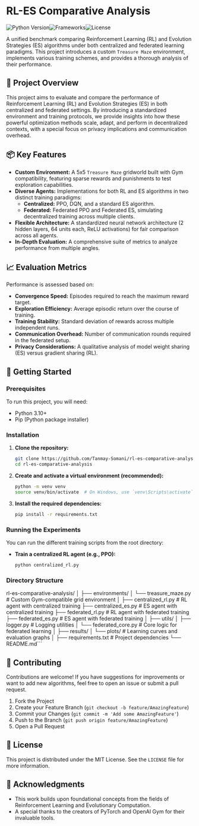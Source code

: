 # RL-ES Comparative Analysis

![Python Version](https://img.shields.io/badge/python-3.10%2B-blue)![Frameworks](https://img.shields.io/badge/Frameworks-PyTorch%20%7C%20Gym-orange)![License](https.img.shields.io/badge/license-MIT-green)

A unified benchmark comparing Reinforcement Learning (RL) and Evolution Strategies (ES) algorithms under both centralized and federated learning paradigms. This project introduces a custom `Treasure Maze` environment, implements various training schemes, and provides a thorough analysis of their performance.

## 🧠 Project Overview

This project aims to evaluate and compare the performance of Reinforcement Learning (RL) and Evolution Strategies (ES) in both centralized and federated settings. By introducing a standardized environment and training protocols, we provide insights into how these powerful optimization methods scale, adapt, and perform in decentralized contexts, with a special focus on privacy implications and communication overhead.

## 📦 Key Features

- **Custom Environment:** A 5x5 `Treasure Maze` gridworld built with Gym compatibility, featuring sparse rewards and punishments to test exploration capabilities.
- **Diverse Agents:** Implementations for both RL and ES algorithms in two distinct training paradigms:
    - **Centralized:** PPO, DQN, and a standard ES algorithm.
    - **Federated:** Federated PPO and Federated ES, simulating decentralized training across multiple clients.
- **Flexible Architecture:** A standardized neural network architecture (2 hidden layers, 64 units each, ReLU activations) for fair comparison across all agents.
- **In-Depth Evaluation:** A comprehensive suite of metrics to analyze performance from multiple angles.

## 📈 Evaluation Metrics

Performance is assessed based on:

- **Convergence Speed:** Episodes required to reach the maximum reward target.
- **Exploration Efficiency:** Average episodic return over the course of training.
- **Training Stability:** Standard deviation of rewards across multiple independent runs.
- **Communication Overhead:** Number of communication rounds required in the federated setup.
- **Privacy Considerations:** A qualitative analysis of model weight sharing (ES) versus gradient sharing (RL).

## 🚀 Getting Started

### Prerequisites

To run this project, you will need:
- Python 3.10+
- Pip (Python package installer)

### Installation

1.  **Clone the repository:**
    ```bash
    git clone https://github.com/Tanmay-Somani/rl-es-comparative-analysis.git
    cd rl-es-comparative-analysis
    ```

2.  **Create and activate a virtual environment (recommended):**
    ```bash
    python -m venv venv
    source venv/bin/activate  # On Windows, use `venv\Scripts\activate`
    ```

3.  **Install the required dependencies:**
    ```bash
    pip install -r requirements.txt
    ```

### Running the Experiments

You can run the different training scripts from the root directory:

- **Train a centralized RL agent (e.g., PPO):**
  ```bash
  python centralized_rl.py
  ```

### Directory Structure
rl-es-comparative-analysis/
│
├── environments/
│   └── treasure_maze.py    # Custom Gym-compatible grid environment
│
├── centralized_rl.py       # RL agent with centralized training
├── centralized_es.py       # ES agent with centralized training
├── federated_rl.py         # RL agent with federated training
├── federated_es.py         # ES agent with federated training
│
├── utils/
│   ├── logger.py           # Logging utilities
│   └── federated_core.py   # Core logic for federated learning
│
├── results/
│   └── plots/              # Learning curves and evaluation graphs
│
├── requirements.txt        # Project dependencies
└── README.md```

## 🤝 Contributing

Contributions are welcome! If you have suggestions for improvements or want to add new algorithms, feel free to open an issue or submit a pull request.

1.  Fork the Project
2.  Create your Feature Branch (`git checkout -b feature/AmazingFeature`)
3.  Commit your Changes (`git commit -m 'Add some AmazingFeature'`)
4.  Push to the Branch (`git push origin feature/AmazingFeature`)
5.  Open a Pull Request

## 📄 License

This project is distributed under the MIT License. See the `LICENSE` file for more information.

## 🙏 Acknowledgments

- This work builds upon foundational concepts from the fields of Reinforcement Learning and Evolutionary Computation.
- A special thanks to the creators of PyTorch and OpenAI Gym for their invaluable tools.
